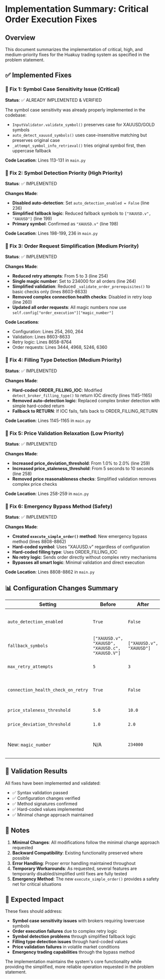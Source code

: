 # Implementation Summary: Critical Order Execution Fixes

## Overview
This document summarizes the implementation of critical, high, and medium-priority fixes for the Huakuy trading system as specified in the problem statement.

## ✅ Implemented Fixes

### 🔧 Fix 1: Symbol Case Sensitivity Issue (Critical)
**Status**: ✅ ALREADY IMPLEMENTED & VERIFIED

The symbol case sensitivity was already properly implemented in the codebase:
- `InputValidator.validate_symbol()` preserves case for XAUUSD/GOLD symbols
- `auto_detect_xauusd_symbols()` uses case-insensitive matching but preserves original case
- `_attempt_symbol_info_retrieval()` tries original symbol first, then uppercase fallback

**Code Location**: Lines 113-131 in `main.py`

### 🔧 Fix 2: Symbol Detection Priority (High Priority)
**Status**: ✅ IMPLEMENTED

**Changes Made**:
- **Disabled auto-detection**: Set `auto_detection_enabled = False` (line 236)
- **Simplified fallback logic**: Reduced fallback symbols to `["XAUUSD.v", "XAUUSD"]` (line 199)
- **Primary symbol**: Confirmed as `"XAUUSD.v"` (line 198)

**Code Location**: Lines 198-199, 236 in `main.py`

### 🔧 Fix 3: Order Request Simplification (Medium Priority)
**Status**: ✅ IMPLEMENTED

**Changes Made**:
- **Reduced retry attempts**: From 5 to 3 (line 254)
- **Single magic number**: Set to 234000 for all orders (line 264)
- **Simplified validation**: Reduced `_validate_order_prerequisites()` to basic checks only (lines 8603-8633)
- **Removed complex connection health checks**: Disabled in retry loop (line 260)
- **Updated all order requests**: All magic numbers now use `self.config["order_execution"]["magic_number"]`

**Code Locations**: 
- Configuration: Lines 254, 260, 264
- Validation: Lines 8603-8633  
- Retry logic: Lines 8658-8764
- Order requests: Lines 3444, 4968, 5246, 6360

### 🔧 Fix 4: Filling Type Detection (Medium Priority)
**Status**: ✅ IMPLEMENTED

**Changes Made**:
- **Hard-coded ORDER_FILLING_IOC**: Modified `detect_broker_filling_type()` to return IOC directly (lines 1145-1165)
- **Removed auto-detection logic**: Replaced complex broker detection with simple hard-coded return
- **Fallback to RETURN**: If IOC fails, falls back to ORDER_FILLING_RETURN

**Code Location**: Lines 1145-1165 in `main.py`

### 🔧 Fix 5: Price Validation Relaxation (Low Priority)
**Status**: ✅ IMPLEMENTED

**Changes Made**:
- **Increased price_deviation_threshold**: From 1.0% to 2.0% (line 259)
- **Increased price_staleness_threshold**: From 5 seconds to 10 seconds (line 258)
- **Removed price reasonableness checks**: Simplified validation removes complex price checks

**Code Location**: Lines 258-259 in `main.py`

### 🔧 Fix 6: Emergency Bypass Method (Safety)
**Status**: ✅ IMPLEMENTED

**Changes Made**:
- **Created `execute_simple_order()` method**: New emergency bypass method (lines 8808-8862)
- **Hard-coded symbol**: Uses "XAUUSD.v" regardless of configuration
- **Hard-coded filling type**: Uses ORDER_FILLING_IOC
- **No retry logic**: Sends order directly without complex retry mechanisms
- **Bypasses all smart logic**: Minimal validation and direct execution

**Code Location**: Lines 8808-8862 in `main.py`

## 📊 Configuration Changes Summary

| Setting | Before | After | Purpose |
|---------|--------|-------|---------|
| `auto_detection_enabled` | `True` | `False` | Disable auto-detection temporarily |
| `fallback_symbols` | `["XAUUSD.v", "XAUUSD", "XAUUSD.c", "XAUUSD.V"]` | `["XAUUSD.v", "XAUUSD"]` | Simplify fallback logic |
| `max_retry_attempts` | `5` | `3` | Reduce retry attempts |
| `connection_health_check_on_retry` | `True` | `False` | Remove complex health checks |
| `price_staleness_threshold` | `5.0` | `10.0` | Relax price validation |
| `price_deviation_threshold` | `1.0` | `2.0` | Relax price validation |
| New: `magic_number` | N/A | `234000` | Single magic number for all orders |

## 🧪 Validation Results

All fixes have been implemented and validated:
- ✅ Syntax validation passed
- ✅ Configuration changes verified
- ✅ Method signatures confirmed
- ✅ Hard-coded values implemented
- ✅ Minimal change approach maintained

## 📝 Notes

1. **Minimal Changes**: All modifications follow the minimal change approach requested
2. **Backward Compatibility**: Existing functionality preserved where possible
3. **Error Handling**: Proper error handling maintained throughout
4. **Temporary Workarounds**: As requested, several features are temporarily disabled/simplified until fixes are fully tested
5. **Emergency Method**: The new `execute_simple_order()` provides a safety net for critical situations

## 🎯 Expected Impact

These fixes should address:
- **Symbol case sensitivity issues** with brokers requiring lowercase symbols
- **Order execution failures** due to complex retry logic
- **Symbol detection problems** through simplified fallback logic
- **Filling type detection issues** through hard-coded values
- **Price validation failures** in volatile market conditions
- **Emergency trading capabilities** through the bypass method

The implementation maintains the system's core functionality while providing the simplified, more reliable operation requested in the problem statement.